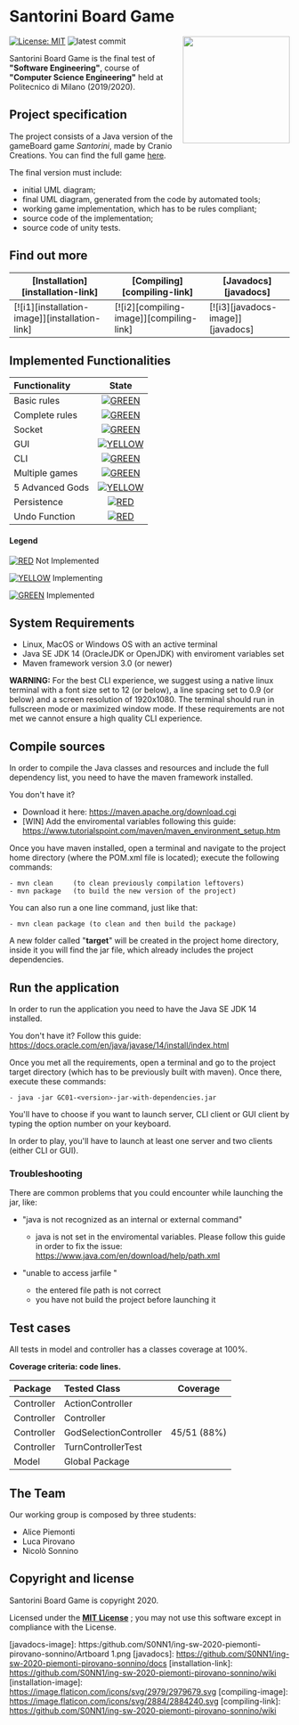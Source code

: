 # Santorini Board Game
[![License: MIT][license-image]][license]
![latest commit](https://img.shields.io/github/last-commit/S0NN1/ing-sw-2020-piemonti-pirovano-sonnino?color=red)
<img src="https://images-na.ssl-images-amazon.com/images/I/91irtho0CNL._AC_SL1500_.jpg" width=192px height=192 px align="right" />

Santorini Board Game is the final test of **"Software Engineering"**, course of **"Computer Science Engineering"** held at Politecnico di Milano (2019/2020).

## Project specification
The project consists of a Java version of the gameBoard game *Santorini*, made by Cranio Creations.
You can find the full game [here](https://bit.ly/2Qi7gs9).

The final version must include:
* initial UML diagram;
* final UML diagram, generated from the code by automated tools;
* working game implementation, which has to be rules compliant;
* source code of the implementation;
* source code of unity tests.
## Find out more

| **[Installation][installation-link]**     | **[Compiling][compiling-link]**     | **[Javadocs][javadocs]**           | 
|-------------------------------------|-------------------------------|-----------------------------------|
| [![i1][installation-image]][installation-link] | [![i2][compiling-image]][compiling-link] | [![i3][javadocs-image]][javadocs] | 

## Implemented Functionalities
| Functionality | State |
|:-----------------------|:------------------------------------:|
| Basic rules | [![GREEN](https://placehold.it/15/44bb44/44bb44)](https://github.com/S0NN1/ing-sw-2020-piemonti-pirovano-sonnino/tree/master/src/main/java/it/polimi/ingsw/model) |
| Complete rules | [![GREEN](https://placehold.it/15/44bb44/44bb44)](https://github.com/S0NN1/ing-sw-2020-piemonti-pirovano-sonnino/tree/master/src/main/java/it/polimi/ingsw/model) |
| Socket |[![GREEN](https://placehold.it/15/44bb44/44bb44)](https://github.com/S0NN1/ing-sw-2020-piemonti-pirovano-sonnino/tree/master/src/main/java/it/polimi/ingsw/server) |
| GUI | [![YELLOW](https://placehold.it/15/ffdd00/ffdd00)](https://github.com/S0NN1/ing-sw-2020-piemonti-pirovano-sonnino/tree/master/src/main/java/it/polimi/ingsw/client/gui) |
| CLI |[![GREEN](https://placehold.it/15/44bb44/44bb44)](https://github.com/S0NN1/ing-sw-2020-piemonti-pirovano-sonnino/tree/master/src/main/java/it/polimi/ingsw/client/cli) |
| Multiple games | [![GREEN](https://placehold.it/15/44bb44/44bb44)](https://github.com/S0NN1/ing-sw-2020-piemonti-pirovano-sonnino/blob/master/src/main/java/it/polimi/ingsw/server/Server.java)|
| 5 Advanced Gods | [![YELLOW](https://placehold.it/15/ffdd00/ffdd00)](https://github.com/S0NN1/ing-sw-2020-piemonti-pirovano-sonnino/tree/master/src/main/java/it/polimi/ingsw/model/player/gods/advancedgods) |
| Persistence | [![RED](https://placehold.it/15/f03c15/f03c15)](#) |
| Undo Function | [![RED](https://placehold.it/15/f03c15/f03c15)](#) |

#### Legend
[![RED](https://placehold.it/15/f03c15/f03c15)](#) Not Implemented 

[![YELLOW](https://placehold.it/15/ffdd00/ffdd00)](#) Implementing 

[![GREEN](https://placehold.it/15/44bb44/44bb44)](#) Implemented

<!--
[![RED](https://placehold.it/15/f03c15/f03c15)](#)
[![YELLOW](https://placehold.it/15/ffdd00/ffdd00)](#)
[![GREEN](https://placehold.it/15/44bb44/44bb44)](#)
-->

## System Requirements
- Linux, MacOS or Windows OS with an active terminal
- Java SE JDK 14 (OracleJDK or OpenJDK) with enviroment variables set
- Maven framework version 3.0 (or newer)

**WARNING:** For the best CLI experience, we suggest using a native linux terminal with a font size
set to 12 (or below), a line spacing set to 0.9 (or below) and a screen resolution of 1920x1080.
The terminal should run in fullscreen mode or maximized window mode.
If these requirements are not met we cannot ensure a high quality CLI experience.

## Compile sources
In order to compile the Java classes and resources and include the full 
dependency list, you need to have the maven framework installed.

You don't have it? 
- Download it here: https://maven.apache.org/download.cgi
- [WIN] Add the enviromental variables following this guide: https://www.tutorialspoint.com/maven/maven_environment_setup.htm


Once you have maven installed, open a terminal and navigate to the project home
directory (where the POM.xml file is located); execute the following commands:
```
- mvn clean     (to clean previously compilation leftovers)
- mvn package   (to build the new version of the project)
```
You can also run a one line command, just like that:
```
- mvn clean package (to clean and then build the package)
```
A new folder called "**target**" will be created in the project home directory,
inside it you will find the jar file, which already includes the project dependencies.

## Run the application
In order to run the application you need to have the Java SE JDK 14 installed.

You don't have it? Follow this guide: https://docs.oracle.com/en/java/javase/14/install/index.html

Once you met all the requirements, open a terminal and go to the project target
directory (which has to be previously built with maven). Once there, execute these
commands:
```
- java -jar GC01-<version>-jar-with-dependencies.jar
```
You'll have to choose if you want to launch server, CLI client or GUI client by
typing the option number on your keyboard.

In order to play, you'll have to launch at least one server and two clients 
(either CLI or GUI).

### Troubleshooting
There are common problems that you could encounter while launching the jar, like:

- "java is not recognized as an internal or external command"

    - java is not set in the enviromental variables. Please follow this guide
    in order to fix the issue: https://www.java.com/en/download/help/path.xml

- "unable to access jarfile <file-name>"
    
    - the entered file path is not correct
    - you have not build the project before launching it      

## Test cases
All tests in model and controller has a classes coverage at 100%.

**Coverage criteria: code lines.**

| Package |Tested Class | Coverage |
|:-----------------------|:------------------|:------------------------------------:|
| Controller | ActionController | 
| Controller | Controller | 
| Controller | GodSelectionController | 45/51 (88%)
| Controller | TurnControllerTest | 
| Model | Global Package | 

## The Team
Our working group is composed by three students:
* Alice Piemonti
* Luca Pirovano
* Nicolò Sonnino

## Copyright and license

Santorini Board Game is copyright 2020.

Licensed under the **[MIT License](https://github.com/S0NN1/ing-sw-2020-piemonti-pirovano-sonnino/blob/master/LICENSE)** ;
you may not use this software except in compliance with the License.


[license]: https://github.com/S0NN1/ing-sw-2020-piemonti-pirovano-sonnino/blob/master/LICENSE
[license-image]: https://img.shields.io/badge/License-MIT-blue.svg
[javadocs-image]: https:/github.com/S0NN1/ing-sw-2020-piemonti-pirovano-sonnino/Artboard 1.png
[javadocs]: https://github.com/S0NN1/ing-sw-2020-piemonti-pirovano-sonnino/docs
[installation-link]: https://github.com/S0NN1/ing-sw-2020-piemonti-pirovano-sonnino/wiki
[installation-image]: https://image.flaticon.com/icons/svg/2979/2979679.svg 
[compiling-image]: https://image.flaticon.com/icons/svg/2884/2884240.svg 
[compiling-link]: https://github.com/S0NN1/ing-sw-2020-piemonti-pirovano-sonnino/wiki